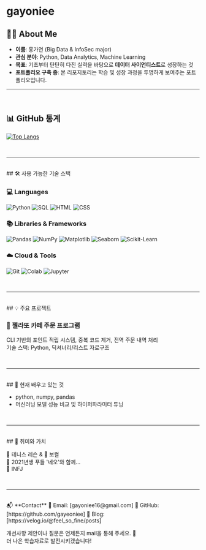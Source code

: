 # gayoniee

## 🙋‍♀️ About Me

- **이름**: 홍가연 (Big Data & InfoSec major)
- **관심 분야**: Python, Data Analytics, Machine Learning
- **목표**: 기초부터 탄탄히 다진 실력을 바탕으로 **데이터 사이언티스트**로 성장하는 것
- **포트폴리오 구축 중**: 본 리포지토리는 학습 및 성장 과정을 투명하게 보여주는 포트폴리오입니다.

---

<br>

## 📊 GitHub 통계
[![Top Langs](https://github-readme-stats.vercel.app/api/top-langs/?username=gayeoniee&layout=compact)](https://github.com/anuraghazra/github-readme-stats)

<br>

---

<br>
## 🛠️ 사용 가능한 기술 스택

### 💻 Languages
![Python](https://img.shields.io/badge/Python-3776AB?style=flat&logo=python&logoColor=white)
![SQL](https://img.shields.io/badge/SQL-4479A1?style=flat&logo=mysql&logoColor=white)
![HTML](https://img.shields.io/badge/HTML-E34F26?style=flat&logo=html5&logoColor=white)
![CSS](https://img.shields.io/badge/CSS-1572B6?style=flat&logo=css3&logoColor=white)

### 📚 Libraries & Frameworks
![Pandas](https://img.shields.io/badge/Pandas-150458?style=flat&logo=pandas)
![NumPy](https://img.shields.io/badge/NumPy-013243?style=flat&logo=numpy)
![Matplotlib](https://img.shields.io/badge/Matplotlib-11557C?style=flat)
![Seaborn](https://img.shields.io/badge/Seaborn-76B900?style=flat)
![Scikit-Learn](https://img.shields.io/badge/scikit--learn-F7931E?style=flat&logo=scikit-learn)

### ☁️ Cloud & Tools
![Git](https://img.shields.io/badge/Git-F05032?style=flat&logo=git)
![Colab](https://img.shields.io/badge/GoogleColab-F9AB00?style=flat&logo=googlecolab)
![Jupyter](https://img.shields.io/badge/Jupyter-F37626?style=flat&logo=jupyter)

<br>

---

<br>
## 💡 주요 프로젝트

### 🧊 젤라또 카페 주문 프로그램
CLI 기반의 포인트 적립 시스템, 중복 코드 제거, 전역 주문 내역 처리  
기술 스택: Python, 딕셔너리/리스트 자료구조  


<br>

---

<br>
## 🌱 현재 배우고 있는 것

- python, numpy, pandas
- 머신러닝 모델 성능 비교 및 하이퍼파라미터 튜닝

<br>

---

<br>
## 🎨 취미와 가치

🎾 테니스 레슨 & 🎤 보컬    
🐶 2021년생 푸들 '네오'와 함께...    
🧠 INFJ

<br>

---

<br>
📬 **Contact**  
📧 Email: [gayoniee16@gmail.com]   
💼 GitHub: [https://github.com/gayeoniee]   
📝 Blog: [https://velog.io/@feel_so_fine/posts]   

개선사항 제안이나 질문은 언제든지 mail을 통해 주세요. 🙏  
더 나은 학습자료로 발전시키겠습니다!

